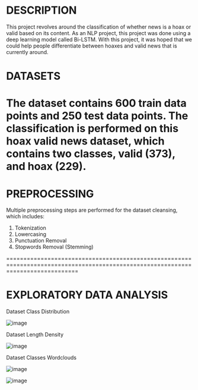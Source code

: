 DESCRIPTION
=================================================================================================================================
This project revolves around the classification of whether news is a hoax or valid based on its content.
As an NLP project, this project was done using a deep learning model called Bi-LSTM.
With this project, it was hoped that we could help people differentiate between hoaxes and valid news that is currently around.

DATASETS
=================================================================================================================================
The dataset contains 600 train data points and 250 test data points.
The classification is performed on this hoax valid news dataset, which contains two classes, valid (373), and hoax (229).
=================================================================================================================================

PREPROCESSING
=================================================================================================================================
Multiple preprocessing steps are performed for the dataset cleansing, which includes:
1) Tokenization
2) Lowercasing
3) Punctuation Removal
4) Stopwords Removal (Stemming)
   
=================================================================================================================================


EXPLORATORY DATA ANALYSIS
=================================================================================================================================
Dataset Class Distribution

![image](https://github.com/rionaldoalviansa/Deep-Learning/assets/83877652/53c26739-d5ae-4494-821c-9cf9dab29bef)

Dataset Length Density

![image](https://github.com/rionaldoalviansa/Deep-Learning/assets/83877652/ab129555-e177-4fcf-853a-eb3643b8c6c0)

Dataset Classes Wordclouds

![image](https://github.com/rionaldoalviansa/Deep-Learning/assets/83877652/e53de7b2-d2f6-44b9-b3b0-9f09e6d7a9b1)

![image](https://github.com/rionaldoalviansa/Deep-Learning/assets/83877652/997ab89e-03ce-4007-8d93-af29ad9150f7)

